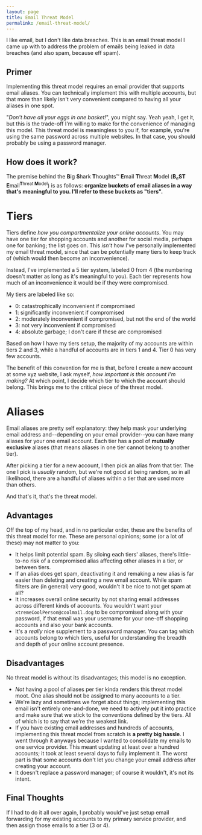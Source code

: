 ```yaml
---
layout: page
title: Email Threat Model
permalink: /email-threat-model/
---
```


I like email, but I don't like data breaches. 
This is an email threat model I came up with to address the problem of emails being leaked in data breaches (and also spam, because eff spam).

## Primer
Implementing this threat model requires an email provider that supports email aliases. 
You can technically implement this with multiple accounts, but that more than likely isn't very convenient compared to having all your aliases in one spot.

"*Don't have all your eggs in one basket!*", you might say. 
Yeah yeah, I get it, but this is the trade-off I'm willing to make for the convenience of managing this model.
This threat model is meaningless to you if, for example, you're using the same password across multiple websites. 
In that case, you should probably be using a password manager.

## How does it work?
The premise behind the **B**ig **S**hark **T**houghts™ **E**mail **T**hreat **M**odel (**B**<sub>e</sub>**ST** **E**mail<sup>**T**hreat **M**odel</sup>) is as follows: 
**organize buckets of email aliases in a way that's meaningful to you. I'll refer to these buckets as "tiers".**

# Tiers
Tiers define *how you compartmentalize your online accounts*. You may have one tier for shopping accounts and another for social media, perhaps one for banking; the list goes on. This *isn't* how I've personally implemented my email threat model, since that can be potentially many tiers to keep track of (which would then become an inconvenience).

Instead, I've implemented a 5 tier system, labeled 0 from 4 (the numbering doesn't matter as long as it's meaningful to you). 
Each tier represents how much of an inconvenience it would be if they were compromised.

My tiers are labeled like so:
- 0: catastrophically inconvenient if compromised
- 1: significantly inconvenient if compromised
- 2: moderately inconvenient if compromised, but not the end of the world
- 3: not very inconvenient if compromised
- 4: absolute garbage; I don't care if these are compromised

Based on how I have my tiers setup, the majority of my accounts are within tiers 2 and 3, while a handful of accounts are in tiers 1 and 4.
Tier 0 has very few accounts.

The benefit of this convention for me is that, before I create a new account at some xyz website, I ask myself, *how important is this account I'm making?* 
At which point, I decide which tier to which the account should belong. 
This brings me to the critical piece of the threat model.

# Aliases
Email aliases are pretty self explanatory: 
they help mask your underlying email address and--depending on your email provider--you can have many aliases for your one email account. 
Each tier has a pool of **mutually exclusive** aliases (that means aliases in one tier cannot belong to another tier).

After picking a tier for a new account, I then pick an alias from that tier.
The one I pick is *usually* random, but we're not good at being random, so in all likelihood, there are a handful of aliases within a tier that are used more than others.

And that's it, that's the threat model.

## Advantages
Off the top of my head, and in no particular order, these are the benefits of this threat model for me. These are personal opinions; some (or a lot of these) may not matter to you:
- It helps limit potential spam. By siloing each tiers' aliases, there's little-to-no risk of a compromised alias affecting other aliases in a tier, or between tiers.
- If an alias does get spam, deactivating it and remaking a new alias is far easier than deleting and creating a new email account. While spam filters are (in general) very good, wouldn't it be nice to not get spam at all?
- It increases overall online security by not sharing email addresses across different kinds of accounts. You wouldn't want your `xtremeCoolPerson@coolmail.dog` to be compromised along with your password, if that email was your username for your one-off shopping accounts and also your bank accounts.
- It's a *really* nice supplement to a password manager. You can tag which accounts belong to which tiers, useful for understanding the breadth and depth of your online account presence.

## Disadvantages
No threat model is without its disadvantages; this model is no exception.
- *Not* having a pool of aliases per tier kinda renders this threat model moot. One alias should not be assigned to many accounts to a tier.
- We're lazy and sometimes we forget about things; implementing this email isn't entirely one-and-done, we need to actively put it into practice and make sure that we stick to the conventions defined by the tiers. All of which is to say that we're the weakest link.
- If you have existing email addresses and hundreds of accounts, implementing this threat model from scratch is **a pretty big hassle**. I went through it anyways because I wanted to consolidate my emails to one service provider. This meant updating at least over a hundred accounts; it took at least several days to fully implement it. The worst part is that some accounts don't let you change your email address after creating your account.
- It doesn't replace a password manager; of course it wouldn't, it's not its intent.

## Final Thoughts
If I had to do it all over again, I probably would've just setup email forwarding for my existing accounts to my primary service provider, and then assign those emails to a tier (3 or 4).
